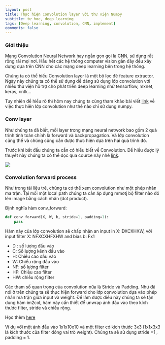 ```yaml
---
layout: post
title: Thực hiện Convolution layer với thư viện Numpy
subtitle: tự học, deep learning
tags: [Deep learning, convolution, CNN, implement]
comments: false
---
```


### Giới thiệu

Mạng Convolution Neural Network hay ngắn gọn gọi là CNN, sử dụng rất rỗng rãi mọi nơi. Hầu hết các hệ thống computer vision gần đây đều xây dựng dựa trên CNN cho các mạng deep learning bên trong hệ thống.

Chúng ta có thể hiểu Convolution layer là một bộ lọc đẻ feature extractor. Ngày này chúng ta có thể sử dụng dễ dàng sử dụng lớp convolution với nhiều thư viện hỗ trợ cho phát triển deep learning nhử tensorflow, mxnet, keras, cntk...

Tuy nhiên để hiểu rõ thì hôm nay chúng ta cùng tham khảo bài viết [link](https://wiseodd.github.io/techblog/2016/07/16/convnet-conv-layer/) về việc thực hiên lớp convolution như thế nào chỉ sử dụng numpy.

### Conv layer

Như chúng ta đã biết, mỗi layer trong mạng neural network bao gồm 2 quá trinh tính toán chính là forward và backpropagation. Và lớp convolution cũng thế và chúng cũng cần được thực hiện dựa trên hai quá trình đó.

Trước khi bắt đầu chúng ta cần có hiểu biết về Convolution. Để hiểu được lý thuyết này chúng ta có thể đọc qua cource này nhé [link](http://cs231n.github.io/convolutional-networks/).

![](https://raw.githubusercontent.com/quanap5/quanap5.github.io/master/img/CourceCS231.PNG)

### Convolution forward process

Như trong tài liệu trê, chúng ta có thể xem convolution như một phép nhân ma trận. Tại mỗi một local path chúng ta cần áp dụng mmotj bộ filter nào đó lên image bằng cách nhân (dot product). 

Định nghĩa hàm conv_forward:

```python
def conv_forward(X, W, b, stride=1, padding=1):
    pass
```

Hàm này của lớp convolution sẽ chấp nhận an input in X: DXCXHXW, với input filter X: NFXCXHFXHW and bias b: Fx1
- D : số lượng đầu vào
- C: Số lượng kênh đầu vào
- H: Chiều cao đầu vào
- W: Chiều rộng đầu vào
- NF: số lượng filter
- HF: Chiều cao filter
- HW: chiều rộng filter

Các tham số quan trọng của convolution nữa là Stride và Padding. Như đã nói ở trên chúng ta sẽ thực hiện forward cho lớp convolution dựa vào phép nhân ma trận giữa input và weight. Để làm được điều này chúng ta sẽ tận dụng hàm im2col, hàm này cần thiết để unwrap ảnh đầu vào theo kích thước filter, stride và chiều rộng. 

Học thêm [here](https://www.mathworks.com/help/images/ref/im2col.html)

Ví dụ với một ảnh đầu vào 1x1x10x10 và một filter có kich thước 3x3 (1x1x3x3 là kích thước của filter đóng vai trò weight). Chúng ta sẽ sử dụng stride =1 , padding = 1.
